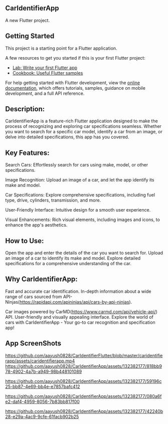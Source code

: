 ## CarIdentifierApp

A new Flutter project.

## Getting Started

This project is a starting point for a Flutter application.

A few resources to get you started if this is your first Flutter project:

- [Lab: Write your first Flutter app](https://docs.flutter.dev/get-started/codelab)
- [Cookbook: Useful Flutter samples](https://docs.flutter.dev/cookbook)

For help getting started with Flutter development, view the
[online documentation](https://docs.flutter.dev/), which offers tutorials,
samples, guidance on mobile development, and a full API reference.

## Description:

CarIdentifierApp is a feature-rich Flutter application designed to make the process of recognizing and exploring car specifications seamless. Whether you want to search for a specific car model, identify a car from an image, or delve into detailed specifications, this app has you covered.

## Key Features:

Search Cars: Effortlessly search for cars using make, model, or other specifications.

Image Recognition: Upload an image of a car, and let the app identify its make and model.

Car Specifications: Explore comprehensive specifications, including fuel type, drive, cylinders, transmission, and more.

User-Friendly Interface: Intuitive design for a smooth user experience.

Visual Enhancements: Rich visual elements, including images and icons, to enhance the app's aesthetics.

## How to Use:

Open the app and enter the details of the car you want to search for.
Upload an image of a car to identify its make and model.
Explore detailed specifications for a comprehensive understanding of the car.


## Why CarIdentifierApp:

Fast and accurate car identification.
In-depth information about a wide range of cars sourced from API-Ninjas(https://rapidapi.com/apininjas/api/cars-by-api-ninjas).

Car images powered by CarMD(https://www.carmd.com/api/vehicle-api/) API.
User-friendly and visually appealing interface.
Explore the world of cars with CarIdentifierApp - Your go-to car recognition and specification app!

## App ScreenShots
https://github.com/aayush0828/CarIdentifierFlutter/blob/master/caridentifierapp/assets/caridentifierapp.mp4
https://github.com/aayush0828/CarIdentifierApp/assets/132382177/818bb978-4902-4a7b-a949-98b448101089

https://github.com/aayush0828/CarIdentifierApp/assets/132382177/59196c25-bb87-4e69-bb4e-e7857bafc412

https://github.com/aayush0828/CarIdentifierApp/assets/132382177/080a6fe2-daf4-4959-8056-7b83bb817f00

https://github.com/aayush0828/CarIdentifierApp/assets/132382177/42240b28-e29a-4ac9-9cfe-61facb902b25
